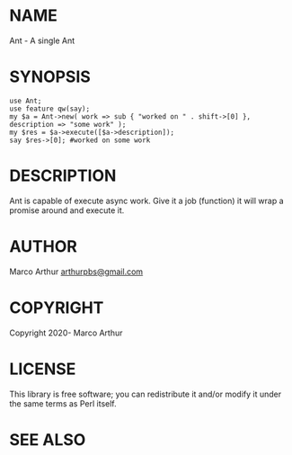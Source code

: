 # NAME

Ant - A single Ant

# SYNOPSIS

    use Ant;
    use feature qw(say);
    my $a = Ant->new( work => sub { "worked on " . shift->[0] }, description => "some work" );
    my $res = $a->execute([$a->description]);
    say $res->[0]; #worked on some work

# DESCRIPTION

Ant is capable of execute async work. Give it a job (function) it will wrap a
promise around and execute it.

# AUTHOR

Marco Arthur <arthurpbs@gmail.com>

# COPYRIGHT

Copyright 2020- Marco Arthur

# LICENSE

This library is free software; you can redistribute it and/or modify
it under the same terms as Perl itself.

# SEE ALSO

